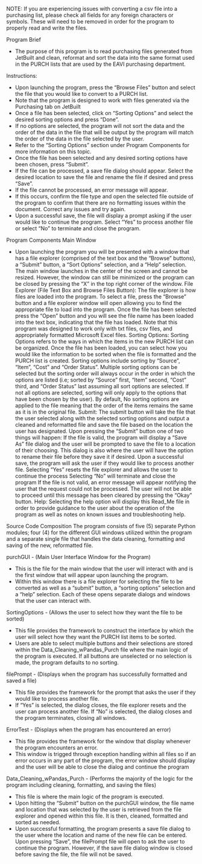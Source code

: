 NOTE:  If you are experiencing issues with converting a csv file into a purchasing list, please check all fields for any foreign characters or symbols. These will need to be removed in order for the program to properly read and write the files.

     

Program Brief
- The purpose of this program is to read purchasing files generated from JetBuilt and clean, reformat and sort the data into the same format used in the PURCH lists that are used by the EAVI purchasing department.


Instructions:

- Upon launching the program, press the “Browse Files” button and select the file that you would like to convert to a PURCH list.
- Note that the program is designed to work with files generated via the Purchasing tab on JetBuilt
- Once a file has been selected, click on “Sorting Options” and select the desired sorting options and press “Done”.
- If no options are selected, the program will not sort the data and the order of the data in the file that will be output by the program will match the order of the data in the file selected by the user.
- Refer to the “Sorting Options” section under Program Components for more information on this topic.
- Once the file has been selected and any desired sorting options have been chosen, press “Submit”.
- If the file can be processed, a save file dialog should appear. Select the desired location to save the file and rename the file if desired and press “Save”.
- If the file cannot be processed, an error message will appear.
- If this occurs, confirm the file type and open the selected file outside of the program to confirm that there are no formatting issues within the document. Correct any issues and try again.
- Upon a successful save, the file will display a prompt asking if the user would like to continue the program. Select “Yes” to process another file or select “No” to terminate and close the program.


Program Components
Main Window
- Upon launching the program you will be presented with a window that has a file explorer (comprised of the text box and the “Browse” buttons), a “Submit” button, a “Sort Options” selection, and a “Help” selection. The main window launches in the center of the screen and cannot be resized. However, the window can still be minimized or the program can be closed by pressing the “X” in the top right corner of the window. 
File Explorer (File Text Box and Browse Files Button): 
The file explorer is how files are loaded into the program.
To select a file, press the “Browse” button and a file explorer window will open allowing you to find the appropriate file to load into the program. Once the file has been selected press the “Open” button and you will see the file name has been loaded into the text box, indicating that the file has loaded. Note that this program was designed to work only with txt files, csv files, and appropriately formatted Microsoft Excel files.
Sorting Options:
Sorting Options refers to the ways in which the items in the new PURCH list can be organized. 
Once the file has been loaded, you can select how you would like the information to be sorted when the file is formatted and the PURCH list is created. Sorting options include sorting by “Source”, “Item”, “Cost” and “Order Status”. 
Multiple sorting options can be selected but the sorting order will always occur in the order in which the options are listed (i.e; sorted by “Source” first, “Item” second, “Cost” third, and “Order Status” last assuming all sort options are selected. If not all options are selected, sorting will only apply to the options that have been chosen by the user).
By default, No sorting options are applied to the file meaning that the order of the items remains the same as it is in the original file.
Submit:
The submit button will take the file that the user selected along with the selected sorting options and output a cleaned and reformatted file and save the file based on the location the user has designated.
Upon pressing the “Submit” button one of two things will happen:
If the file is valid, the program will display a “Save As” file dialog and the user will be prompted to save the file to a location of their choosing. This dialog is also where the user will have the option to rename their file before they save it if desired.
Upon a successful save, the program will ask the user if they would like to process another file.
Selecting “Yes” resets the file explorer and allows the user to continue the process
Selecting “No” will terminate and close the program
If the file is not valid, an error message will appear notifying the user that the request could not be processed. The user will not be able to proceed until this message has been cleared by pressing the “Okay” button.
Help:
Selecting the help option will display this Read_Me file in order to provide guidance to the user about the operation of the program as well as notes on known issues and troubleshooting help.




Source Code Composition
The program consists of five (5) separate Python modules; four (4) for the different GUI windows utilized within the program and a separate single file that handles the data cleaning, formatting and saving of the new, reformatted file.



purchGUI - (Main User Interface Window for the Program)

- This is the file for the main window that the user will interact with and is the first window that will appear upon launching the program.
- Within this window there is a file explorer for selecting the file to be converted as well as a “submit” button, a “sorting options” selection and a “help” selection. Each of these opens separate dialogs and windows that the user can interact with.



SortingOptions - (Allows the user to select how they want the file to be sorted)

- This file provides the framework to construct the interface by which the user will select how they want the PURCH list items to be sorted.
- Users are able to select multiple buttons and their selections are stored within the Data_Cleaning_wPandas_Purch file where the main logic of the program is executed. If all buttons are unselected or no selection is made, the program defaults to no sorting.



filePrompt - (Displays when the program has successfully formatted and saved a file)

- This file provides the framework for the prompt that asks the user if they would like to process another file.
- If “Yes” is selected, the dialog closes, the file explorer resets and the user can process another file. If “No” is selected, the dialog closes and the program terminates, closing all windows.



ErrorTest - (Displays when the program has encountered an error)

- This file provides the framework for the window that display whenever the program encounters an error.
- This window is trigged through exception handling within all files so if an error occurs in any part of the program, the error window should display and the user will be able to close the dialog and continue the program


Data_Cleaning_wPandas_Purch - (Performs the majority of the logic for the program including cleaning, formatting, and saving the files)

- This file is where the main logic of the program is executed.
- Upon hitting the “Submit” button on the purchGUI window, the file name and location that was selected by the user is retrieved from the file explorer and opened within this file. It is then, cleaned, formatted and sorted as needed.
- Upon successful formatting, the program presents a save file dialog to the user where the location and name of the new file can be entered. Upon pressing “Save”, the filePrompt file will open to ask the user to continue the program. However, if the save file dialog window is closed before saving the file, the file will not be saved. 

